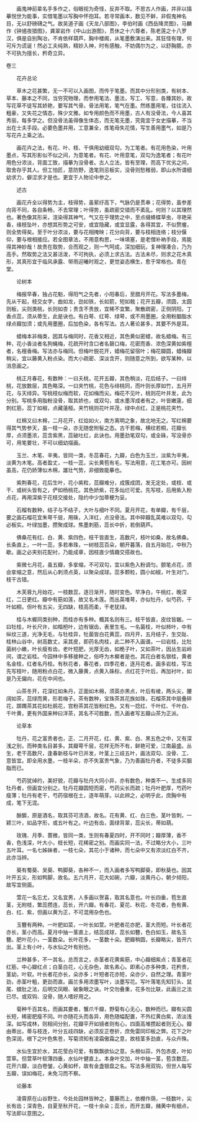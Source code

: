 <!-- { "loadSidebar": true } -->
　　画鬼神前辈名手多作之，俗眼视为奇怪，反弃不取。不思古人作画，并非以描摹悦世为能事，实借笔墨以写胸中怀抱耳。若寻常画本，数见不鲜，非假鬼神名目，无以舒磅礴之气。故吴道子画《天龙八部图》，李伯时画《西岳降灵图》，马麟作《钟馗夜猎图》，龚翠岩作《中山出游图》，贯休之十六尊者，陈老莲之十八罗汉，俱是自别陶冶，不肯依样葫芦，胸中楼阁，从笔墨敷演出来。其狂怪有理，何可斥为谎诞！然必工夫纯熟，精妙入神，时有感触，不妨偶尔为之，以舒胸臆。亦不可执为擅长，矜奇立异。

卷三

　　花卉总论

　　草木之花甚繁，无一不可以入画图，而传于笔墨。而其中分形别类，有树本、草本、藤本之不同，当穷究物理，而参用笔法、墨法，写工、写意，各臻其妙。故写花草不徒写其娇艳，要写其气骨。骨法用笔，笔气在墨。然练墨用笔，往往流入粗豪，又失花之情态，殊少文雅。如专用颜色而不用墨，古人有没骨法，今人喜其秀丽，每多学之。但没骨法虽得像生体态，而无笔无墨，究竟宜于女史描摹，不当出在士夫手段。必要色墨并用，工意兼全，炼笔毋失花情，写生善用墨气，如是乃写花卉上乘之法。

　　画花卉之法，有花、叶、枝、干俱用幼细双勾，为工笔者。有花用色染，叶用墨点，写其形影似不似之间，为意笔者。有花、叶用意笔，双勾为逸笔者；有花叶用色分浓淡，背面工致，描摹为没骨者。古人立法，皆有至理，而高下优劣之间，取舍存乎其人。但工怕匠，意防野，逸笔则忌板实，没骨则愁稚弱，即山水所谓细幼求力，僻涩求才是也。更宜于人物论中参之。

　　述古

　　画花卉全以得势为主，枝得势，虽萦纡高下，气脉仍是贯串；花得势，虽参差向背不同，各自条畅，不去常理；叶得势，虽疏密交错而不紊乱。何则？以其理然也。著色像其形采，渲染得其神气，气又在乎理势之中，至点缀蜂蝶草虫，寻艳采香，缘枝坠叶，亦想其形势之可安，或宜隐藏，或宜显露，各得其宜，不似赘瘤，则全势得矣。至于叶分浓淡，要与花相掩映；花分向背，要与枝相连络；枝分偃仰，要与根相接应。若全图章法，不用意构思，一味填塞，是老僧补衲手段，焉能得其神妙哉！故贵在取势，合而观之，则一气呵成，深加细玩，复神理凑合，乃为高手。然取势之法又甚活泼，不可拘执，必须上求古法。古法未尽，则求之花木真形，其真形宜于临风承露、带雨迎曦时观之，更觉姿态横生，愈于常格也。青在堂。

　　论树本

　　梅报早春，独占花魁，得阳气之先者，小阳春后，至腊月开花。写法多墨梅，先从干起，枝交女字，曲如龙，劲如铁，长如箭，短如戟；花开五瓣，须圆，太圆则板，尖则类桃，长则如杏；贵含不贵放，宜稀不宜繁，聚散疏密，正侧阴阳，丁香点蕊，须从蒂生，此是诀也。有白萼、红萼、绿萼，或不用墨圈，全用粉胭脂水绿点瓣加须；或先用墨圈，后加色染，各有写法。古人著论甚多，其要不外是耳。

　　蜡梅本非梅类，因其与梅同时，花香又相近，其色黄似密蜡，故名蜡梅。有三种，花小香淡者名狗蝇梅，花疏开时含口者名磬口梅，花密而香、浓色深黄如紫檀者，名檀香梅。写法亦与梅同。但梅叶脱花开，蜡梅花留宿叶；梅花瓣圆，蜡梅瓣稍尖，宜以藤黄入粉点染。而大小疏密、深淡含开，则随意之所到，欲写某种，以消息画之。

　　桃正月春花，有数种：一曰夭桃，花开五瓣，其色稍淡，花后结子。一曰绯桃，花放数层，其色略深。一曰夹竹桃，花色与绯桃同，而叶则长厚如竹，五月开花，与天绯异。写桃枝似梅而软，花如梅而尖。梅花不见叶，桃则花叶并发，此为分别。写桃多用脂粉没骨，取其娇也，或双勾，或水墨浑成者有之，叶皆嫩薳，细刺红筋，蕊丁如椒，点藏薳桠。夹竹桃则花叶并茂，绿中点红，正是桃花夹竹。

　　红棉又曰木棉，二月花开，红焰如火，南方离明之象，故北地无之。写红棉要得其气势参天，虽一枝一朵，亦无随奁附髻之态。古干若梅，横纹若桐，花瓣长厚，点须墨浓，蕊含紫黑，蕊破吐红，此诀也。用墨劲笔双勾，或全硃，写没骨亦可，用笔要壮，不可以细幼描画。

　　玉兰、木笔、辛夷，皆同一类，冬蕊春花，九瓣，白色为玉兰，淡紫为辛夷，淡黄为木笔。高者盈丈，一枝一蕊，尖长黄苞有毛，写法用意，花工笔亦可。因树虽高，花仍娇薄似木棉，雄壮气势，非细致能摹也。

　　紫荆春花，花后生叶，花小紫粒，蕊瓣难分，成簇成团，发无定处，或枝、或干、或树头皆有之，俨如杨桃花。其色娇紫，花多灿烂可爱。先写枝，后用紫入粉点花，再用深紫于花枝交接处，隐约中少加蒂梗为妥。

　　石榴有数种，结子与不结子，大叶与细叶不同。夏月开花，有单瓣，有千层，要之画石榴花宜朱萼千层，用硃，入洋红，点没骨法。其中碎瓣乱英难以双勾，勾必板实。叶绿加墨，攒聚成球。焦墨刺筋，蕊长中折，若倒葫芦。

　　佛桑花有红、白、黄、紫四色，枝干皆直生，高数尺，枝叶如桑，故名佛桑。长条直上，一叶一蕊，多若串珠，一树枝蕊百朵，朝开暮落，自五月始花，中秋乃歇。画之必夹别花配衬，乃能成章，因枝直少情趣交搭故也。

　　紫微七月花，虽五瓣，多挛缩，不可双勾，宜以紫色入粉调匀。颤笔点花，须会挛缩之意，然后从心刺须点英，以聚朵成球。蕊多颗粒，圆小如椒，叶生对门，枝干古错。

　　木芙蓉九月始花，一枝数蕊，逐日渐开，随时变色。早净白，午桃红，晚深红，二日更红。瓣中有筋如莲，故又名木莲。而丛英堆萼，亦似牡丹，似芍药，干叶如桐，但叶有五尖，无四缺，枝高而柔，干老犹绿。

　　桂与木樨同类别种，而桂亦有多种。概其名则有三。枝干皆直，皮纹皆皴。一曰牡桂，叶长尺许，如楷杷叶，边有锯齿，表里生毛。一名菌桂，叶似柿叶，中有纵纹三道，光净无毛，与牡桂异，牡菌皆白花黄蕊，四月开，五月结子，生交趾、桂林山谷中，树高数丈，采其皮，即药名肉桂，此二种不入画谱。一曰岩桂，比牡菌树小嫩，叶长瘦有齿，老叶短肥，光厚无齿，如桅子叶，又如茶叶，因丛生岩岭间，谓之岩桂。今园林中多移接种之，俗呼为木樨者是也。其花白者名银桂，黄者名金桂，红者名丹桂。有秋花者，春花者，四季花者，逐月花者。画多岩桂，写法先写枝叶，随用粉点白花，微入藤黄，点黄入硃标，点红花于叶后，再加衬叶，如是乃无偏向，花在中间也。

　　山茶冬开，花深红如朱丹，正面如木棉，须英亦黑点，叶后有棱，两头尖，腰阔如茶，蕊绿而黄，形若梅子。茶有数种，宝珠茶其花族如珠，石榴茶其中层叠碎花，踯躅茶其花如杜鹃花，宫粉茶其花皆粉红色。又有一捻红、千叶红、千叶白、千叶黄，更有外国来种曰洋茶，其名不可胜数，而入画者写五瓣山茶为正派。

　　论草本

　　牡丹，花之富贵者也，正、二月开花，红、黄、紫、白、黑五色之中，又有深浅之别，而种类名目甚多。其瓣萼千层，花样无所不有，鲜艳可爱，江南最盛。丛生，老干高数尺，逢春新枝与叶已并发，叶茎上三歧五叶，画法双勾、没骨、工、意皆宜。即全用水墨，一枝半朵，亦不失富贵气象，乃为善画牡丹者，不徒多买胭脂而已。

　　芍药犹绰约，美好貌，花瓣与牡丹大同小异，亦有数色，种类不一。生成多同牡丹者，但画宜分别之。牡丹花瓣圆短而密，芍药尖长而疏；牡丹叶肥厚，芍药叶瘦薄；牡丹有老干，芍药宿根在土，逐年萌芽。以此辨之，必明乎此，庶胸中有成，笔下无混。

　　酴醿，原是酒名，取其芬可渍酒，故名。花有黄、红、白三色，茎叶皆刺，一颖三叶，如品字形，或五叶有之。叶边有齿，面绿背翠，蕊尖长，蒂如葫。

　　玫瑰、月季、蔷微，皆同一类，生则有春夏四时，开不同时；瓣厚薄，香不香，色浅深，叶大小，枝长短，花稀密之别。而画实同一法，不过略分大小，三叶五叶耳。一名七姊妹者，一枝七朵，其花小于诸种，而七朵中又有浓淡红白不齐，此亦当辨。

　　葵有蜀葵、吴葵、鸭脚葵，各种不一，而入画者多写鸭脚葵，即秋葵也。因其叶开五尖，形如鸭脚，故名。五六月开，花大如碗，六瓣，淡黄丹心，朝夕倾阳，故写宜侧面。

　　萱花一名忘尤，又名宜男，人多画以贺喜，取其名意也。叶长四垂，苞生直茎，无附枝，繁蕊攒连，蕊长，开六瓣。有春花、夏花、秋花、冬花者，色有黄、白、红、紫，但画以黄为正，不可混用杂色也。

　　玉簪有两种。一叶肥如菜，一叶长如萱。叶肥者花亦肥，茎大而短。叶长者花亦长，茎小而高。夏月中抽一茎直上，结蕊成球，蕊长如簪，色白如玉，故名玉簪。肥叶花小，一茎数朵。长叶花多，一茎数十朵。肥瓣稍圆，长瓣略尖，皆开六出。茎上有小叶，与水仙之叶有别也。

　　兰种甚多，不一其名，总而言之，赤茎者花黄紫筋，中心瓣细紫点；青茎者花红筋，中心瓣红点；白茎白花，心无杂色，故名素心。即素心亦多种类，花矜贵，茎幼，叶软。叶长者花亦长，朵亦多；叶短者花亦短，朵亦少，自然之理。青茎叶劲，赤茎叶粗，更劲而直。画兰多用浓墨写叶，淡墨写花。写叶落笔先知钉头、鼠尾、螳肚之法，后明交凤眼、破象眼之诀。叶交勿叠重，花多勿比联，此画兰之法已尽。或双钩、没骨，随人嗜好用之。

　　菊种千百其名，而画其要者，蟹爪千瓣，野菊有心无心，数种而已。瓣有尖圆长短，稀密肥瘦不同。叶亦随花头而各异，用色随幅配置，不外红黄白紫，浓淡浅深。如写成林，则相间分别，花瓣平开如镜者则有心，四面高堆攒起者则无心。瓣由蒂出，蒂与枝连，叶分五歧四缺，必须反正卷折，庶免雷同印板之弊。花下之叶色深润，根下之叶色焦苍，写菊须知有凌霜傲霜之意，故枝茎多劲直，与众卉殊。

　　水仙生宜於水，其花莹白可爱，有飘飘欲仙之意。头根似蒜，外包赤皮，叶如萱草。但萱草叶软薄四垂，水仙叶健直上。本身叶交加，叶中抽一茎，苞含数蕊，花开六瓣，淡白卷皱，心黄如杯，故有金盏银盘之名。写法多用双钩，但世人每写五瓣，误如梅花，未免习而不察。

　　论藤本

　　凌霄原在山谷野生，今处处园林皆种之，蔓藤而上，依棚作荫，一枝数叶，尖长有齿；深青色，自夏至秋开花，一枝十余朵；蕊长，而开五瓣，赭黄中有细点，写法即以意图之。

